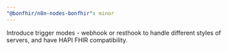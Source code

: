 ```yaml
---
"@bonfhir/n8n-nodes-bonfhir": minor
---
```


Introduce trigger modes - webhook or resthook to handle different styles of servers, and have HAPI FHIR compatibility.
